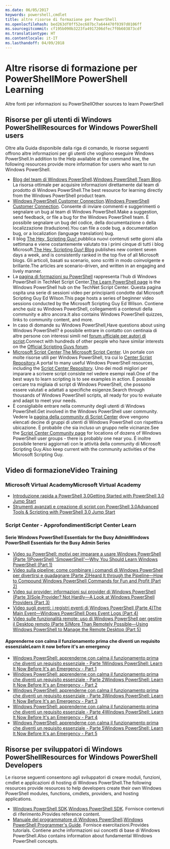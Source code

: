 ```yaml
---
ms.date: 06/05/2017
keywords: powershell,cmdlet
title: altre risorse di formazione per PowerShell
ms.openlocfilehash: bed263df0ff52ec687bc7a644470f0397d0106ff
ms.sourcegitcommit: cf195b090b3223fa4917206dfec7f0b603873cdf
ms.translationtype: HT
ms.contentlocale: it-IT
ms.lasthandoff: 04/09/2018
---
```

# <a name="more-powershell-learning"></a><span data-ttu-id="e0fea-103">Altre risorse di formazione per PowerShell</span><span class="sxs-lookup"><span data-stu-id="e0fea-103">More PowerShell Learning</span></span>

<span data-ttu-id="e0fea-104">Altre fonti per informazioni su PowerShell</span><span class="sxs-lookup"><span data-stu-id="e0fea-104">Other sources to learn PowerShell</span></span>

## <a name="resources-for-windows-powershell-users"></a><span data-ttu-id="e0fea-105">Risorse per gli utenti di Windows PowerShell</span><span class="sxs-lookup"><span data-stu-id="e0fea-105">Resources for Windows PowerShell users</span></span>

<span data-ttu-id="e0fea-106">Oltre alla Guida disponibile dalla riga di comando, le risorse seguenti offrono altre informazioni per gli utenti che vogliono eseguire Windows PowerShell.</span><span class="sxs-lookup"><span data-stu-id="e0fea-106">In addition to the Help available at the command line, the following resources provide more information for users who want to run Windows PowerShell.</span></span>

- <span data-ttu-id="e0fea-107">[Blog del team di Windows PowerShell](http://blogs.msdn.com/b/powershell/).</span><span class="sxs-lookup"><span data-stu-id="e0fea-107">[Windows PowerShell Team Blog](http://blogs.msdn.com/b/powershell/).</span></span> <span data-ttu-id="e0fea-108">La risorsa ottimale per acquisire informazioni direttamente dal team di prodotto di Windows PowerShell.</span><span class="sxs-lookup"><span data-stu-id="e0fea-108">The best resource for learning directly from the Windows PowerShell product team.</span></span>
- <span data-ttu-id="e0fea-109">[Windows PowerShell Customer Connection](http://Connect.Microsoft.com/PowerShell).</span><span class="sxs-lookup"><span data-stu-id="e0fea-109">[Windows PowerShell Customer Connection](http://Connect.Microsoft.com/PowerShell).</span></span> <span data-ttu-id="e0fea-110">Consente di inviare commenti e suggerimenti o segnalare un bug al team di Windows PowerShell.</span><span class="sxs-lookup"><span data-stu-id="e0fea-110">Make a suggestion, send feedback, or file a bug for the Windows PowerShell team.</span></span> <span data-ttu-id="e0fea-111">È possibile segnalare un bug del codice, della documentazione o della localizzazione (traduzione).</span><span class="sxs-lookup"><span data-stu-id="e0fea-111">You can file a code bug, a documentation bug, or a localization (language translation) bug.</span></span>
- <span data-ttu-id="e0fea-112">Il blog [The Hey, Scripting Guy! ](https://blogs.technet.microsoft.com/heyscriptingguy/) pubblica nuovi contenuti sette giorni alla settimana e viene costantemente valutato tra i primi cinque di tutti i blog Microsoft.</span><span class="sxs-lookup"><span data-stu-id="e0fea-112">[The Hey, Scripting Guy! Blog](https://blogs.technet.microsoft.com/heyscriptingguy/) publishes new content seven days a week, and is consistently ranked in the top five of all Microsoft blogs.</span></span> <span data-ttu-id="e0fea-113">Gli articoli, basati su scenario, sono scritti in modo coinvolgente e brillante.</span><span class="sxs-lookup"><span data-stu-id="e0fea-113">The articles are scenario-driven, and written in an engaging and lively manner.</span></span>
- <span data-ttu-id="e0fea-114">La [pagina di formazioni su PowerShell](https://blogs.technet.microsoft.com/heyscriptingguy/2015/01/04/weekend-scripter-the-best-ways-to-learn-powershell/) rappresenta l'hub di Windows PowerShell in TechNet Script Center.</span><span class="sxs-lookup"><span data-stu-id="e0fea-114">[The Learn PowerShell page](https://blogs.technet.microsoft.com/heyscriptingguy/2015/01/04/weekend-scripter-the-best-ways-to-learn-powershell/) is the Windows PowerShell hub on the TechNet Script Center.</span></span> <span data-ttu-id="e0fea-115">Questa pagina ospita una serie di sessioni video per principianti condotte dal Microsoft Scripting Guy Ed Wilson.</span><span class="sxs-lookup"><span data-stu-id="e0fea-115">This page hosts a series of beginner video sessions conducted by the Microsoft Scripting Guy Ed Wilson.</span></span> <span data-ttu-id="e0fea-116">Contiene anche quiz su Windows PowerShell, collegamenti a contenuti della community e altro ancora.</span><span class="sxs-lookup"><span data-stu-id="e0fea-116">It also contains Windows PowerShell quizzes, links to community content, and more.</span></span>
- <span data-ttu-id="e0fea-117">In caso di domande su Windows PowerShell,</span><span class="sxs-lookup"><span data-stu-id="e0fea-117">Have questions about using Windows PowerShell?</span></span> <span data-ttu-id="e0fea-118">è possibile entrare in contatto con centinaia di altre persone con interessi simili nel [forum ufficiale per autori di script](http://social.technet.microsoft.com/forums/itcg/threads/).</span><span class="sxs-lookup"><span data-stu-id="e0fea-118">Connect with hundreds of other people who have similar interests on the [Official Scripting Guys forum](http://social.technet.microsoft.com/forums/itcg/threads/).</span></span>
- <span data-ttu-id="e0fea-119">[Microsoft Script Center](https://technet.microsoft.com/scriptcenter).</span><span class="sxs-lookup"><span data-stu-id="e0fea-119">[The Microsoft Script Center](https://technet.microsoft.com/scriptcenter).</span></span> <span data-ttu-id="e0fea-120">Un portale con molte risorse utili per Windows PowerShell, tra cui lo [Center Script Repository](http://gallery.technet.microsoft.com/scriptcenter/).</span><span class="sxs-lookup"><span data-stu-id="e0fea-120">A portal to many useful Windows PowerShell resources, including the [Script Center Repository](http://gallery.technet.microsoft.com/scriptcenter/).</span></span> <span data-ttu-id="e0fea-121">Uno dei modi migliori per imparare a scrivere script consiste nel vedere esempi reali.</span><span class="sxs-lookup"><span data-stu-id="e0fea-121">One of the best ways to learn scripting is to see examples in action.</span></span> <span data-ttu-id="e0fea-122">È possibile cercare tra migliaia di script di Windows PowerShell, che possono essere valutati e adattati a specifiche esigenze.</span><span class="sxs-lookup"><span data-stu-id="e0fea-122">Search through thousands of Windows PowerShell scripts, all ready for you to evaluate and adapt to meet your needs.</span></span>
- <span data-ttu-id="e0fea-123">È consigliabile entrare nella community degli utenti di Windows PowerShell.</span><span class="sxs-lookup"><span data-stu-id="e0fea-123">Get involved in the Windows PowerShell user community.</span></span> <span data-ttu-id="e0fea-124">Vedere la [pagina della community di Script Center](https://technet.microsoft.com/scriptcenter/hh182567.aspx) dove vengono elencati decine di gruppi di utenti di Windows PowerShell con rispettiva ubicazione. È probabile che sia incluso un gruppo nelle vicinanze.</span><span class="sxs-lookup"><span data-stu-id="e0fea-124">See the [Script Center Community page](https://technet.microsoft.com/scriptcenter/hh182567.aspx) for locations of dozens of Windows PowerShell user groups - there is probably one near you.</span></span> <span data-ttu-id="e0fea-125">È inoltre possibile tenersi aggiornati con le attività della community di Microsoft Scripting Guy.</span><span class="sxs-lookup"><span data-stu-id="e0fea-125">Also keep current with the community activities of the Microsoft Scripting Guy.</span></span>

## <a name="video-training"></a><span data-ttu-id="e0fea-126">Video di formazione</span><span class="sxs-lookup"><span data-stu-id="e0fea-126">Video Training</span></span>

### <a name="microsoft-virtual-academy"></a><span data-ttu-id="e0fea-127">Microsoft Virtual Academy</span><span class="sxs-lookup"><span data-stu-id="e0fea-127">Microsoft Virtual Academy</span></span>
- [<span data-ttu-id="e0fea-128">Introduzione rapida a PowerShell 3.0</span><span class="sxs-lookup"><span data-stu-id="e0fea-128">Getting Started with PowerShell 3.0 Jump Start</span></span>](https://mva.microsoft.com/en-US/training-courses/getting-started-with-powershell-30-jump-start-8276)
- [<span data-ttu-id="e0fea-129">Strumenti avanzati e creazione di script con PowerShell 3.0</span><span class="sxs-lookup"><span data-stu-id="e0fea-129">Advanced Tools & Scripting with PowerShell 3.0 Jump Start</span></span>](https://mva.microsoft.com/en-US/training-courses/advanced-tools-scripting-with-powershell-30-jump-start-8231)

### <a name="script-center-learn"></a><span data-ttu-id="e0fea-130">Script Center - Approfondimenti</span><span class="sxs-lookup"><span data-stu-id="e0fea-130">Script Center Learn</span></span>
#### <a name="windows-powershell-essentials-for-the-busy-admin-series"></a><span data-ttu-id="e0fea-131">Serie Windows PowerShell Essentials for the Busy Admin</span><span class="sxs-lookup"><span data-stu-id="e0fea-131">Windows PowerShell Essentials for the Busy Admin Series</span></span>
- [<span data-ttu-id="e0fea-132">Video su PowerShell: motivi per imparare a usare Windows PowerShell &#40;Parte 1&#41;</span><span class="sxs-lookup"><span data-stu-id="e0fea-132">PowerShell 'SmowerShell'—Why You Should Learn Windows PowerShell &#40;Part 1&#41;</span></span>](http://dlbmodigital.microsoft.com/webcasts/wmv/23976_Dnl_L.wmv)
- [<span data-ttu-id="e0fea-133">Video sulla pipeline: come combinare i comandi di Windows PowerShell per divertirsi e guadagnare &#40;Parte 2&#41;</span><span class="sxs-lookup"><span data-stu-id="e0fea-133">Heard It through the Pipeline—How to Compound Windows PowerShell Commands for Fun and Profit &#40;Part 2&#41;</span></span>](http://dlbmodigital.microsoft.com/webcasts/wmv/23977_Dnl_L.wmv)
- [<span data-ttu-id="e0fea-134">Video sui provider: informazioni sui provider di Windows PowerShell &#40;Parte 3&#41;</span><span class="sxs-lookup"><span data-stu-id="e0fea-134">Sole Provider? Not Hardly—A Look at Windows PowerShell Providers &#40;Part 3&#41;</span></span>](http://dlbmodigital.microsoft.com/webcasts/wmv/23978_Dnl_L.wmv)
- [<span data-ttu-id="e0fea-135">Video sugli eventi: i registri eventi di Windows PowerShell &#40;Parte 4&#41;</span><span class="sxs-lookup"><span data-stu-id="e0fea-135">The Main Event—Windows PowerShell Does Event Logs &#40;Part 4&#41;</span></span>](http://dlbmodigital.microsoft.com/webcasts/wmv/23979_Dnl_L.wmv)
- [<span data-ttu-id="e0fea-136">Video sulle funzionalità remote: uso di Windows PowerShell per gestire il Desktop remoto &#40;Parte 5&#41;</span><span class="sxs-lookup"><span data-stu-id="e0fea-136">More Than Remotely Possible—Using Windows PowerShell to Manage the Remote Desktop &#40;Part 5&#41;</span></span>](http://dlbmodigital.microsoft.com/webcasts/wmv/23980_Dnl_L.wmv)

#### <a name="learn-it-now-before-its-an-emergency"></a><span data-ttu-id="e0fea-137">Apprenderne con calma il funzionamento prima che diventi un requisito essenziale</span><span class="sxs-lookup"><span data-stu-id="e0fea-137">Learn it now before it's an emergency</span></span>
- [<span data-ttu-id="e0fea-138">Windows PowerShell: apprenderne con calma il funzionamento prima che diventi un requisito essenziale - Parte 1</span><span class="sxs-lookup"><span data-stu-id="e0fea-138">Windows PowerShell: Learn It Now Before It's an Emergency - Part 1</span></span>](http://dlbmodigital.microsoft.com/webcasts/wmv/1032481530_Dnl_L.wmv)
- [<span data-ttu-id="e0fea-139">Windows PowerShell: apprenderne con calma il funzionamento prima che diventi un requisito essenziale - Parte 2</span><span class="sxs-lookup"><span data-stu-id="e0fea-139">Windows PowerShell: Learn It Now Before It's an Emergency - Part 2</span></span>](http://dlbmodigital.microsoft.com/webcasts/wmv/1032481542_Dnl_L.wmv)
- [<span data-ttu-id="e0fea-140">Windows PowerShell: apprenderne con calma il funzionamento prima che diventi un requisito essenziale - Parte 3</span><span class="sxs-lookup"><span data-stu-id="e0fea-140">Windows PowerShell: Learn It Now Before It's an Emergency - Part 3</span></span>](http://dlbmodigital.microsoft.com/webcasts/wmv/1032481548_Dnl_L.wmv)
- [<span data-ttu-id="e0fea-141">Windows PowerShell: apprenderne con calma il funzionamento prima che diventi un requisito essenziale - Parte 4</span><span class="sxs-lookup"><span data-stu-id="e0fea-141">Windows PowerShell: Learn It Now Before It's an Emergency - Part 4</span></span>](http://dlbmodigital.microsoft.com/webcasts/wmv/1032481552_Dnl_L.wmv)
- [<span data-ttu-id="e0fea-142">Windows PowerShell: apprenderne con calma il funzionamento prima che diventi un requisito essenziale - Parte 5</span><span class="sxs-lookup"><span data-stu-id="e0fea-142">Windows PowerShell: Learn It Now Before It's an Emergency - Part 5</span></span>](http://dlbmodigital.microsoft.com/webcasts/wmv/1032481554_Dnl_L.wmv)

## <a name="resources-for-windows-powershell-developers"></a><span data-ttu-id="e0fea-143">Risorse per sviluppatori di Windows PowerShell</span><span class="sxs-lookup"><span data-stu-id="e0fea-143">Resources for Windows PowerShell Developers</span></span>

<span data-ttu-id="e0fea-144">Le risorse seguenti consentono agli sviluppatori di creare moduli, funzioni, cmdlet e applicazioni di hosting di Windows PowerShell.</span><span class="sxs-lookup"><span data-stu-id="e0fea-144">The following resources provide resources to help developers create their own Windows PowerShell modules, functions, cmdlets, providers, and hosting applications.</span></span>

- <span data-ttu-id="e0fea-145">[Windows PowerShell SDK](http://go.microsoft.com/fwlink/p/?LinkID=89595).</span><span class="sxs-lookup"><span data-stu-id="e0fea-145">[Windows PowerShell SDK](http://go.microsoft.com/fwlink/p/?LinkID=89595).</span></span> <span data-ttu-id="e0fea-146">Fornisce contenuti di riferimento.</span><span class="sxs-lookup"><span data-stu-id="e0fea-146">Provides reference content.</span></span>
- <span data-ttu-id="e0fea-147">[Manuale del programmatore di Windows PowerShell](http://go.microsoft.com/fwlink/p/?LinkID=89596).</span><span class="sxs-lookup"><span data-stu-id="e0fea-147">[Windows PowerShell Programmer's Guide](http://go.microsoft.com/fwlink/p/?LinkID=89596).</span></span> <span data-ttu-id="e0fea-148">Fornisce esercitazioni.</span><span class="sxs-lookup"><span data-stu-id="e0fea-148">Provides tutorials.</span></span> <span data-ttu-id="e0fea-149">Contiene anche informazioni sui concetti di base di Windows PowerShell.</span><span class="sxs-lookup"><span data-stu-id="e0fea-149">Also contains information about fundamental Windows PowerShell concepts.</span></span>